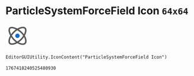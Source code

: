 # ParticleSystemForceField Icon `64x64`
<img src="/img/ParticleSystemForceField%20Icon.png" width=64 height=64>

``` CSharp
EditorGUIUtility.IconContent("ParticleSystemForceField Icon")
```
```
1767418240525480930
```
